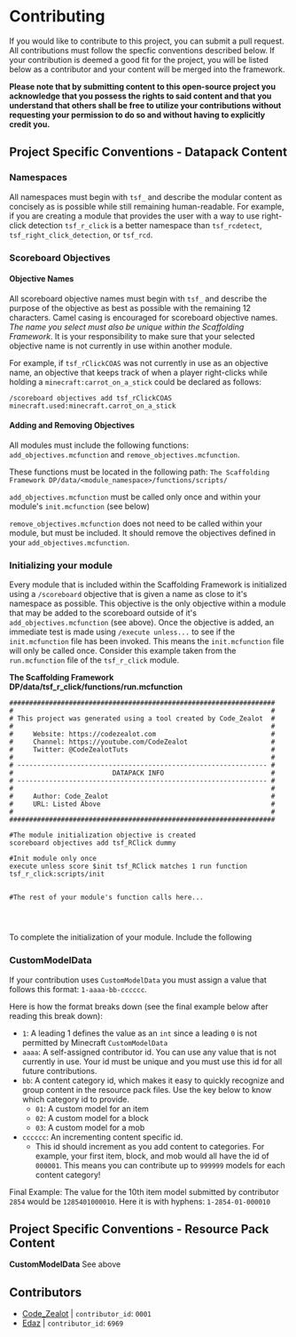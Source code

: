 # Contributing
If you would like to contribute to this project, you can submit a pull request. All contributions must follow the specfic conventions described below. If your contribution is deemed a good fit for the project, you will be listed below as a contributor and your content will be merged into the framework.

**Please note that by submitting content to this open-source project you acknowledge that you possess the rights to said content and that you understand that others shall be free to utilize your contributions without requesting your permission to do so and without having to explicitly credit you.**

## Project Specific Conventions - Datapack Content

### Namespaces
All namespaces must begin with `tsf_` and describe the modular content as concisely as is possible while still remaining human-readable. For example, if you are creating a module that provides the user with a way to use right-click detection `tsf_r_click` is a better namespace than `tsf_rcdetect`, `tsf_right_click_detection`, or `tsf_rcd`.

### Scoreboard Objectives

#### Objective Names
All scoreboard objective names must begin with `tsf_` and describe the purpose of the objective as best as possible with the remaining 12 characters. Camel casing is encouraged for scoreboard objective names. *The name you select must also be unique within the Scaffolding Framework*. It is your responsibility to make sure that your selected objective name is not currently in use within another module.

For example, if `tsf_rClickCOAS` was not currently in use as an objective name, an objective that keeps track of when a player right-clicks while holding a `minecraft:carrot_on_a_stick` could be declared as follows:


`/scoreboard objectives add tsf_rClickCOAS minecraft.used:minecraft.carrot_on_a_stick`

#### Adding and Removing Objectives
All modules must include the following functions: `add_objectives.mcfunction` and `remove_objectives.mcfunction`.

These functions must be located in the following path: `The Scaffolding Framework DP/data/<module_namespace>/functions/scripts/`

`add_objectives.mcfunction` must be called only once and within your module's `init.mcfunction` (see below)

`remove_objectives.mcfunction` does not need to be called within your module, but must be included. It should remove the objectives defined in your `add_objectives.mcfunction`.


### Initializing your module
Every module that is included within the Scaffolding Framework is initialized using a `/scoreboard` objective that is given a name as close to it's namespace as possible. This objective is the only objective within a module that may be added to the scoreboard outside of it's `add_objectives.mcfunction` (see above). Once the objective is added, an immediate test is made using `/execute unless...` to see if the `init.mcfunction` file has been invoked. This means the `init.mcfunction` file will only be called once. Consider this example taken from the `run.mcfunction` file of the `tsf_r_click` module.

**The Scaffolding Framework DP/data/tsf_r_click/functions/run.mcfunction**
```mcfunction
###################################################################
#                                                                 #
# This project was generated using a tool created by Code_Zealot  #
#                                                                 #
#     Website: https://codezealot.com                             #
#     Channel: https://youtube.com/CodeZealot                     #
#     Twitter: @CodeZealotTuts                                    #
#                                                                 #
# --------------------------------------------------------------- #
#                         DATAPACK INFO                           #
# --------------------------------------------------------------- #
#                                                                 #
#     Author: Code_Zealot                                         #
#     URL: Listed Above                                           #
#                                                                 #
###################################################################

#The module initialization objective is created
scoreboard objectives add tsf_RClick dummy

#Init module only once
execute unless score $init tsf_RClick matches 1 run function tsf_r_click:scripts/init


#The rest of your module's function calls here...




```

To complete the initialization of your module. Include the following 



### CustomModelData
If your contribution uses `CustomModelData` you must assign a value that follows this format: `1-aaaa-bb-cccccc`.

Here is how the format breaks down (see the final example below after reading this break down):
- `1`: A leading 1 defines the value as an `int` since a leading `0` is not permitted by Minecraft `CustomModelData`
- `aaaa`: A self-assigned contributor id. You can use any value that is not currently in use. Your id must be unique and you must use this id for all future contributions.
- `bb`: A content category id, which makes it easy to quickly recognize and group content in the resource pack files. Use the key below to know which category id to provide.
	- `01`: A custom model for an item
	- `02`: A custom model for a block
	- `03`: A custom model for a mob
- `cccccc`: An incrementing content specific id.
	- This id should increment as you add content to categories. For example, your first item, block, and mob would all have the id of `000001`. This means you can contribute up to `999999` models for each content category!

Final Example: The value for the 10th item model submitted by contributor `2854` would be `1285401000010`. Here it is with hyphens: `1-2854-01-000010`

## Project Specific Conventions - Resource Pack Content

**CustomModelData**
See above


## Contributors
- [Code_Zealot](https://codezealot.com) | `contributor_id`: `0001`
- [Edaz](https://edazpotato.github.io) | `contributor_id`: `6969`
